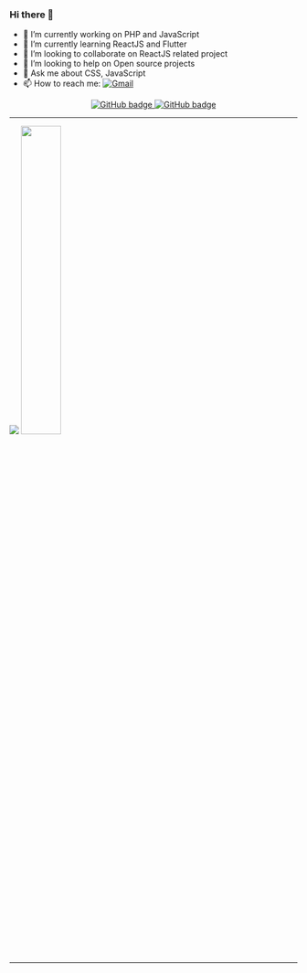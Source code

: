 ### Hi there 👋

- 🔭 I’m currently working on PHP and JavaScript
- 🌱 I’m currently learning ReactJS and Flutter
- 👯 I’m looking to collaborate on ReactJS related project
- 🤔 I’m looking to help on Open source projects
- 💬 Ask me about CSS, JavaScript
- 📫 How to reach me: [![Gmail](https://img.shields.io/badge/Gmail-D14836?style=for-the-badge&logo=gmail&logoColor=white)](mailto:aswinkumar863@gmail.com) 

<p align="center">
  <a href="https://github.com/aswinkumar863?tab=followers">
    <img src="https://img.shields.io/github/followers/aswinkumar863?label=Followers&logo=GitHub&style=for-the-badge" alt="GitHub badge" />
  </a>

  <a href="https://github.com/aswinkumar863?tab=followers">
    <img src="https://img.shields.io/github/stars/aswinkumar863?affiliations=OWNER%2CCOLLABORATOR&logo=GitHub&style=for-the-badge" alt="GitHub badge" />
  </a>

</p>

---

<p align="left">
  
  <img src="https://github-readme-stats.vercel.app/api?username=aswinkumar863&show_icons=true&theme=tokyonight&line_height=52" />
  <img width="37.2%" src="https://github-readme-stats.vercel.app/api/top-langs/?username=aswinkumar863&count_private=true&theme=tokyonight&line_height=52">

</p>

---

